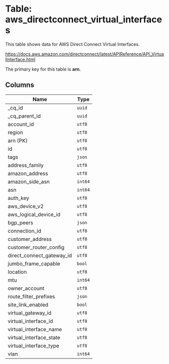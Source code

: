 # Table: aws_directconnect_virtual_interfaces

This table shows data for AWS Direct Connect Virtual Interfaces.

https://docs.aws.amazon.com/directconnect/latest/APIReference/API_VirtualInterface.html

The primary key for this table is **arn**.

## Columns

| Name          | Type          |
| ------------- | ------------- |
|_cq_id|`uuid`|
|_cq_parent_id|`uuid`|
|account_id|`utf8`|
|region|`utf8`|
|arn (PK)|`utf8`|
|id|`utf8`|
|tags|`json`|
|address_family|`utf8`|
|amazon_address|`utf8`|
|amazon_side_asn|`int64`|
|asn|`int64`|
|auth_key|`utf8`|
|aws_device_v2|`utf8`|
|aws_logical_device_id|`utf8`|
|bgp_peers|`json`|
|connection_id|`utf8`|
|customer_address|`utf8`|
|customer_router_config|`utf8`|
|direct_connect_gateway_id|`utf8`|
|jumbo_frame_capable|`bool`|
|location|`utf8`|
|mtu|`int64`|
|owner_account|`utf8`|
|route_filter_prefixes|`json`|
|site_link_enabled|`bool`|
|virtual_gateway_id|`utf8`|
|virtual_interface_id|`utf8`|
|virtual_interface_name|`utf8`|
|virtual_interface_state|`utf8`|
|virtual_interface_type|`utf8`|
|vlan|`int64`|